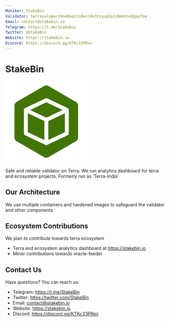 ```yaml
---
Moniker: StakeBin
Validator: terravaloper19ne0aqltndwxl0n32zyuglp2z8mm3nu0gxpfaw
Email: contact@stakebin.io
Telegram: https://t.me/StakeBin
Twitter: @StakeBin
Website: https://stakebin.io
Discord: https://discord.gg/KTKc33PRev
---
```


# StakeBin

![StakeBin](./logo.png)

Safe and reliable validator on Terra. We run analytics dashboard for terra and ecosystem projects. Formerly run as 'Terra-India'

## Our Architecture

We use multiple containers and hardened images to safeguard the validator and other components

## Ecosystem Contributions

We plan to contribute towards terra ecosystem

- Terra and ecosystem analytics dashboard at https://stakebin.io
- Minor contributions towards oracle-feeder

## Contact Us

Have questions? You can reach us:

- Telegram: https://t.me/StakeBin
- Twitter: https://twitter.com/StakeBin
- Email: contact@stakebin.io
- Website: https://stakebin.io
- Discord: https://discord.gg/KTKc33PRev

